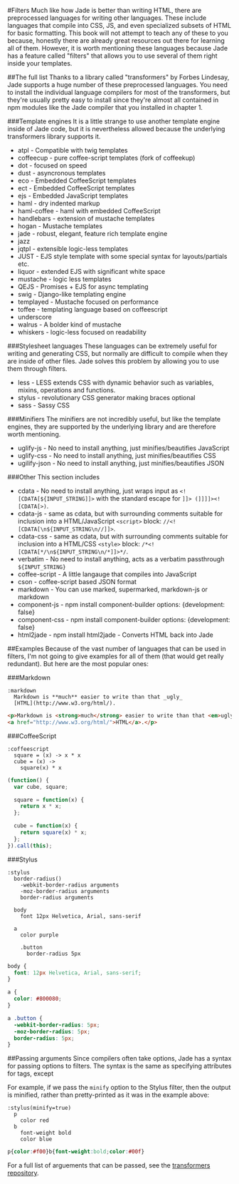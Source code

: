 #Filters
Much like how Jade is better than writing HTML, there are preprocessed
languages for writing other languages. These include languages that compile
into CSS, JS, and even specialized subsets of HTML for basic formatting. This
book will not attempt to teach any of these to you because, honestly there are
already great resources out there for learning all of them. However, it is
worth mentioning these languages because Jade has a feature called "filters"
that allows you to use several of them right inside your templates.

##The full list
Thanks to a library called "transformers" by Forbes Lindesay, Jade supports a
huge number of these preprocessed languages. You need to install the
individual language compilers for most of the transformers, but they're
usually pretty easy to install since they're almost all contained in npm
modules like the Jade compiler that you installed in chapter 1.

###Template engines
It is a little strange to use another template engine inside of Jade code, but
it is nevertheless allowed because the underlying transformers library
supports it.

 - atpl - Compatible with twig templates
 - coffeecup - pure coffee-script templates (fork of coffeekup)
 - dot - focused on speed
 - dust - asyncronous templates
 - eco - Embedded CoffeeScript templates
 - ect - Embedded CoffeeScript templates
 - ejs - Embedded JavaScript templates
 - haml - dry indented markup
 - haml-coffee - haml with embedded CoffeeScript
 - handlebars - extension of mustache templates
 - hogan - Mustache templates
 - jade - robust, elegant, feature rich template engine
 - jazz
 - jqtpl - extensible logic-less templates
 - JUST - EJS style template with some special syntax for layouts/partials
   etc.
 - liquor - extended EJS with significant white space
 - mustache - logic less templates
 - QEJS - Promises + EJS for async templating
 - swig - Django-like templating engine
 - templayed - Mustache focused on performance
 - toffee - templating language based on coffeescript
 - underscore
 - walrus - A bolder kind of mustache
 - whiskers - logic-less focused on readability

###Stylesheet languages
These languages can be extremely useful for writing and generating CSS, but
normally are difficult to compile when they are inside of other files. Jade
solves this problem by allowing you to use them through filters.

 - less - LESS extends CSS with dynamic behavior such as variables, mixins,
   operations and functions.
 - stylus - revolutionary CSS generator making braces optional
 - sass - Sassy CSS

###Minifiers
The minifiers are not incredibly useful, but like the template engines, they
are supported by the underlying library and are therefore worth mentioning.

 - uglify-js - No need to install anything, just minifies/beautifies
   JavaScript
 - uglify-css - No need to install anything, just minifies/beautifies CSS
 - ugilify-json - No need to install anything, just minifies/beautifies JSON

###Other
This section includes
 - cdata - No need to install anything, just wraps input as
   `<![CDATA[${INPUT_STRING]]>` with the standard escape for `]]>
   (]]]]><![CDATA[>)`.
 - cdata-js - same as cdata, but with surrounding comments suitable for
   inclusion into a HTML/JavaScript `<script>` block:
   `//<![CDATA[\n${INPUT_STRING\n//]]>`.
 - cdata-css - same as cdata, but with surrounding comments suitable for
   inclusion into a HTML/CSS `<style>` block:
   `/*<![CDATA[*/\n${INPUT_STRING\n/*]]>*/`.
 - verbatim - No need to install anything, acts as a verbatim passthrough
   `${INPUT_STRING}`
 - coffee-script - A little langauge that compiles into JavaScript
 - cson - coffee-script based JSON format
 - markdown - You can use marked, supermarked, markdown-js or markdown
 - component-js - npm install component-builder options: {development: false}
 - component-css - npm install component-builder options: {development: false}
 - html2jade - npm install html2jade - Converts HTML back into Jade

##Examples
Because of the vast number of languages that can be used in filters, I'm not
going to give examples for all of them (that would get really redundant). But
here are the most popular ones:

###Markdown
```jade
:markdown
  Markdown is **much** easier to write than that _ugly_
  [HTML](http://www.w3.org/html/‎).
```

```html
<p>Markdown is <strong>much</strong> easier to write than that <em>ugly</em>
<a href="http://www.w3.org/html/‎">HTML</a>.</p>
```

###CoffeeScript
```jade
:coffeescript
  square = (x) -> x * x
  cube = (x) ->
    square(x) * x
```

```js
(function() {
  var cube, square;

  square = function(x) {
    return x * x;
  };

  cube = function(x) {
    return square(x) * x;
  };
}).call(this);
```

###Stylus
```jade
:stylus
  border-radius()
    -webkit-border-radius arguments
    -moz-border-radius arguments
    border-radius arguments

  body
    font 12px Helvetica, Arial, sans-serif

  a
    color purple

    .button
      border-radius 5px
```

```css
body {
  font: 12px Helvetica, Arial, sans-serif;
}

a {
  color: #800080;
}

a .button {
  -webkit-border-radius: 5px;
  -moz-border-radius: 5px;
  border-radius: 5px;
}
```

##Passing arguments
Since compilers often take options, Jade has a syntax for passing options to
filters. The syntax is the same as specifying attributes for tags, except

For example, if we pass the `minify` option to the Stylus filter, then the
output is minified, rather than pretty-printed as it was in the example above:

```jade
:stylus(minify=true)
  p
    color red
  b
    font-weight bold
    color blue
```

```css
p{color:#f00}b{font-weight:bold;color:#00f}
```

For a full list of arguements that can be passed, see the [transformers
repository](https://github.com/ForbesLindesay/transformers).
